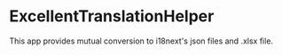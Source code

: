 # ExcellentTranslationHelper
This app provides mutual conversion to i18next's json files and .xlsx file.
